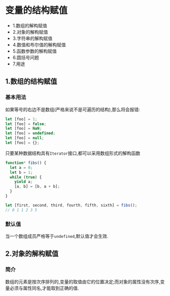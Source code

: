 # 变量的结构赋值

- 1.数组的解构赋值
- 2.对象的解构赋值
- 3.字符串的解构赋值
- 4.数值和布尔值的解构赋值
- 5.函数参数的解构赋值
- 6.圆括号问题
- 7.用途

## 1.数组的结构赋值

### 基本用法

如果等号的右边不是数组(严格来说不是可遍历的结构),那么将会报错:

```javascript
let [foo] = 1;
let [foo] = false;
let [foo] = NaN;
let [foo] = undefined;
let [foo] = null;
let [foo] = {};
```

只要某种数据结构具有`Iterator`接口,都可以采用数组形式的解构函数

```javascript
function* fibs() {
  let a = 0;
  let b = 1;
  while (true) {
    yield a;
    [a, b] = [b, a + b];
  }
}

let [first, second, third, fourth, fifth, sixth] = fibs();
// 0 1 1 2 3 5
```

### 默认值

当一个数组成员严格等于`undefined`,默认值才会生效.

## 2.对象的解构赋值

### 简介

数组的元素是按次序排列的,变量的取值由它的位置决定;而对象的属性没有次序,变量必须与属性同名,才能取到正确的值.
